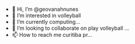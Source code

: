 - 👋 Hi, I’m @geovanahnunes
- 👀 I’m interested in volleyball
- 🌱 I’m currently computing...
- 💞️ I’m looking to collaborate on play volleyball  ...
- 📫 How to reach me curitiba pr...

<!---
![zzz]
(https://tenor.com/pt-BR/view/stitch-sleep-sleep-sleepy-tired-stitch-gif-17266191529027547262
geovanahnunes/geovanahnunes is a ✨ special ✨ repository because its `README.md` (this file) appears on your GitHub profile.
You can click the Preview link to take a look at your changes.
--->
